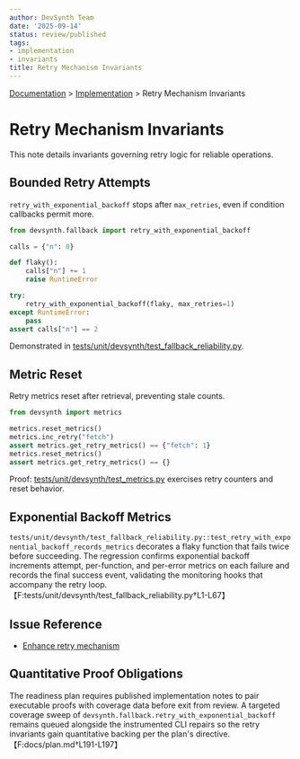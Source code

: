 ```yaml
---
author: DevSynth Team
date: '2025-09-14'
status: review/published
tags:
- implementation
- invariants
title: Retry Mechanism Invariants
---
```

<div class="breadcrumbs">
<a href="../index.md">Documentation</a> &gt; <a href="index.md">Implementation</a> &gt; Retry Mechanism Invariants
</div>

# Retry Mechanism Invariants

This note details invariants governing retry logic for reliable operations.

## Bounded Retry Attempts

`retry_with_exponential_backoff` stops after `max_retries`, even if condition callbacks permit more.

```python
from devsynth.fallback import retry_with_exponential_backoff

calls = {"n": 0}

def flaky():
    calls["n"] += 1
    raise RuntimeError

try:
    retry_with_exponential_backoff(flaky, max_retries=1)
except RuntimeError:
    pass
assert calls["n"] == 2
```

Demonstrated in [tests/unit/devsynth/test_fallback_reliability.py](../../tests/unit/devsynth/test_fallback_reliability.py).

## Metric Reset

Retry metrics reset after retrieval, preventing stale counts.

```python
from devsynth import metrics

metrics.reset_metrics()
metrics.inc_retry("fetch")
assert metrics.get_retry_metrics() == {"fetch": 1}
metrics.reset_metrics()
assert metrics.get_retry_metrics() == {}
```

Proof: [tests/unit/devsynth/test_metrics.py](../../tests/unit/devsynth/test_metrics.py) exercises retry counters and reset behavior.

## Exponential Backoff Metrics

`tests/unit/devsynth/test_fallback_reliability.py::test_retry_with_exponential_backoff_records_metrics`
decorates a flaky function that fails twice before succeeding. The regression
confirms exponential backoff increments attempt, per-function, and per-error
metrics on each failure and records the final success event, validating the
monitoring hooks that accompany the retry loop.【F:tests/unit/devsynth/test_fallback_reliability.py†L1-L67】

## Issue Reference

- [Enhance retry mechanism](../../issues/Enhance-retry-mechanism.md)

## Quantitative Proof Obligations

The readiness plan requires published implementation notes to pair executable
proofs with coverage data before exit from review. A targeted coverage sweep of
`devsynth.fallback.retry_with_exponential_backoff` remains queued alongside the
instrumented CLI repairs so the retry invariants gain quantitative backing per
the plan's directive.【F:docs/plan.md†L191-L197】
